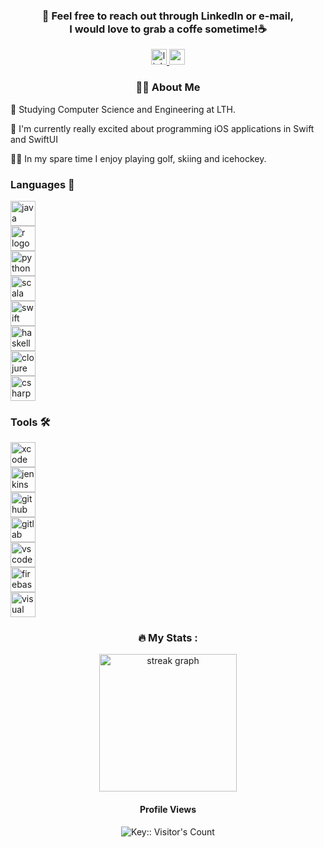 <div align="center">
  <h3 align="center">📩 Feel free to reach out through LinkedIn or e-mail,<br> I would love to grab a coffe sometime!☕️</h3>
  <a href="https://www.linkedin.com/in/axel-langenskiöld-33185a223" target="_blank">
    <img src="https://img.shields.io/static/v1?message=LinkedIn&logo=linkedin&label=&color=0077B5&logoColor=white&labelColor=&style=for-the-badge" height="25" alt="linkedin logo" />
  </a>
  <a href="mailto:axel@langenskiold.se" target="_blank">
    <img src="https://img.shields.io/static/v1?message=Gmail&logo=gmail&label=&color=0078D4&logoColor=white&labelColor=&style=for-the-badge" height="25" alt="gmail logo" />
  </a>
</div>

<h3 align="center">👩‍💻  About Me</h3>

<p align="left">🏫 Studying Computer Science and Engineering at LTH.</p>
<p align="left">📕 I'm currently really excited about programming iOS applications in Swift and SwiftUI</p>
<p align="left">🏌️‍♂ In my spare time I enjoy playing golf, skiing and icehockey.</p>

<h3 align="left">Languages 🔨</h3>
<div align="left">
  <img src="https://cdn.jsdelivr.net/gh/devicons/devicon/icons/java/java-original.svg" height="40" alt="java logo" /><br>
  <img src="https://cdn.jsdelivr.net/gh/devicons/devicon/icons/r/r-original.svg" height="40" alt="r logo" /><br>
  <img src="https://cdn.jsdelivr.net/gh/devicons/devicon/icons/python/python-original.svg" height="40" alt="python logo" /><br>
  <img src="https://cdn.jsdelivr.net/gh/devicons/devicon/icons/scala/scala-original.svg" height="40" alt="scala logo" /><br>
  <img src="https://cdn.jsdelivr.net/gh/devicons/devicon/icons/swift/swift-original.svg" height="40" alt="swift logo" /><br>
  <img src="https://cdn.jsdelivr.net/gh/devicons/devicon/icons/haskell/haskell-original.svg" height="40" alt="haskell logo" /><br>
  <img src="https://cdn.jsdelivr.net/gh/devicons/devicon/icons/clojure/clojure-original.svg" height="40" alt="clojure logo" /><br>
  <img src="https://cdn.jsdelivr.net/gh/devicons/devicon/icons/csharp/csharp-original.svg" height="40" alt="csharp logo" />
</div>

<h3 align="left">Tools 🛠️</h3>
<div align="left">
  <img src="https://cdn.jsdelivr.net/gh/devicons/devicon/icons/xcode/xcode-original.svg" height="40" alt="xcode logo" /><br>
  <img src="https://cdn.jsdelivr.net/gh/devicons/devicon/icons/jenkins/jenkins-original.svg" height="40" alt="jenkins logo" /><br>
  <img src="https://cdn.jsdelivr.net/gh/devicons/devicon/icons/github/github-original.svg" height="40" alt="github logo" /><br>
  <img src="https://cdn.jsdelivr.net/gh/devicons/devicon/icons/gitlab/gitlab-original.svg" height="40" alt="gitlab logo" /><br>
  <img src="https://cdn.jsdelivr.net/gh/devicons/devicon/icons/vscode/vscode-original.svg" height="40" alt="vscode logo" /><br>
  <img src="https://cdn.jsdelivr.net/gh/devicons/devicon/icons/firebase/firebase-original.svg" height="40" alt="firebase logo" /><br>
  <img src="https://cdn.jsdelivr.net/gh/devicons/devicon/icons/visualstudio/visualstudio-original.svg" height="40" alt="visual studio logo" />
</div>

<div align="center">
  <h3 align="center">🔥   My Stats :</h3>
  
  <div align="center">
    <img src="https://streak-stats.demolab.com?user=axellangenskiold&locale=en&mode=daily&theme=dark&hide_border=false&border_radius=5&order=3" height="220" alt="streak graph"  />
  </div>
  
  <div align="center">
    <h4>Profile Views</h4> 
    <img src="https://profile-counter.deno.dev/:yourkey:/count.svg" alt="Key:: Visitor's Count" />
  </div>
</div>
